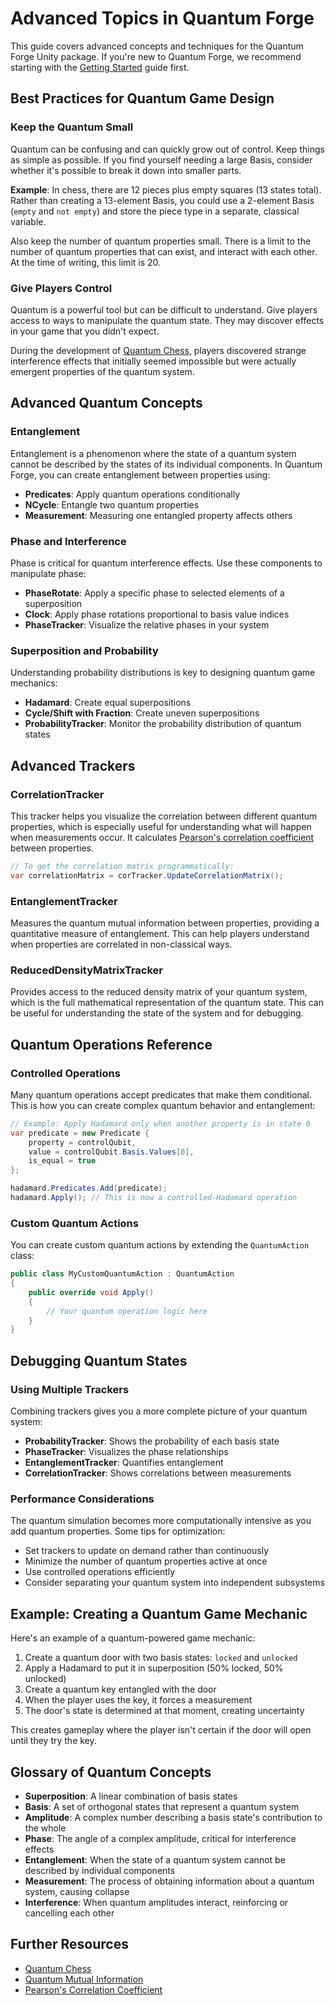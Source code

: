 # Advanced Topics in Quantum Forge

This guide covers advanced concepts and techniques for the Quantum Forge Unity package. If you're new to Quantum Forge, we recommend starting with the [Getting Started](getting-started.md) guide first.

## Best Practices for Quantum Game Design

### Keep the Quantum Small
Quantum can be confusing and can quickly grow out of control. Keep things as simple as possible. If you find yourself needing a large Basis, consider whether it's possible to break it down into smaller parts.

**Example**: In chess, there are 12 pieces plus empty squares (13 states total). Rather than creating a 13-element Basis, you could use a 2-element Basis (`empty` and `not empty`) and store the piece type in a separate, classical variable.

Also keep the number of quantum properties small. There is a limit to the number of quantum properties that can exist, and interact with each other. At the time of writing, this limit is 20.

### Give Players Control
Quantum is a powerful tool but can be difficult to understand. Give players access to ways to manipulate the quantum state. They may discover effects in your game that you didn't expect.

During the development of [Quantum Chess](https://store.steampowered.com/app/453870/Quantum_Chess/), players discovered strange interference effects that initially seemed impossible but were actually emergent properties of the quantum system.

## Advanced Quantum Concepts

### Entanglement
Entanglement is a phenomenon where the state of a quantum system cannot be described by the states of its individual components. In Quantum Forge, you can create entanglement between properties using:

- **Predicates**: Apply quantum operations conditionally
- **NCycle**: Entangle two quantum properties
- **Measurement**: Measuring one entangled property affects others

### Phase and Interference
Phase is critical for quantum interference effects. Use these components to manipulate phase:

- **PhaseRotate**: Apply a specific phase to selected elements of a superposition
- **Clock**: Apply phase rotations proportional to basis value indices
- **PhaseTracker**: Visualize the relative phases in your system

### Superposition and Probability
Understanding probability distributions is key to designing quantum game mechanics:

- **Hadamard**: Create equal superpositions
- **Cycle/Shift with Fraction**: Create uneven superpositions
- **ProbabilityTracker**: Monitor the probability distribution of quantum states

## Advanced Trackers

### CorrelationTracker
This tracker helps you visualize the correlation between different quantum properties, which is especially useful for understanding what will happen when measurements occur. It calculates [Pearson's correlation coefficient](https://en.wikipedia.org/wiki/Pearson_correlation_coefficient) between properties.

```csharp
// To get the correlation matrix programmatically:
var correlationMatrix = corTracker.UpdateCorrelationMatrix();
```

### EntanglementTracker
Measures the quantum mutual information between properties, providing a quantitative measure of entanglement. This can help players understand when properties are correlated in non-classical ways.

### ReducedDensityMatrixTracker
Provides access to the reduced density matrix of your quantum system, which is the full mathematical representation of the quantum state. This can be useful for understanding the state of the system and for debugging.

## Quantum Operations Reference

### Controlled Operations
Many quantum operations accept predicates that make them conditional. This is how you can create complex quantum behavior and entanglement:

```csharp
// Example: Apply Hadamard only when another property is in state 0
var predicate = new Predicate { 
    property = controlQubit, 
    value = controlQubit.Basis.Values[0], 
    is_equal = true 
};

hadamard.Predicates.Add(predicate);
hadamard.Apply(); // This is now a controlled-Hadamard operation
```

### Custom Quantum Actions
You can create custom quantum actions by extending the `QuantumAction` class:

```csharp
public class MyCustomQuantumAction : QuantumAction 
{
    public override void Apply() 
    {
        // Your quantum operation logic here
    }
}
```

## Debugging Quantum States

### Using Multiple Trackers
Combining trackers gives you a more complete picture of your quantum system:

- **ProbabilityTracker**: Shows the probability of each basis state
- **PhaseTracker**: Visualizes the phase relationships
- **EntanglementTracker**: Quantifies entanglement
- **CorrelationTracker**: Shows correlations between measurements

### Performance Considerations
The quantum simulation becomes more computationally intensive as you add quantum properties. Some tips for optimization:

- Set trackers to update on demand rather than continuously
- Minimize the number of quantum properties active at once
- Use controlled operations efficiently
- Consider separating your quantum system into independent subsystems

## Example: Creating a Quantum Game Mechanic

Here's an example of a quantum-powered game mechanic:

1. Create a quantum door with two basis states: `locked` and `unlocked`
2. Apply a Hadamard to put it in superposition (50% locked, 50% unlocked)
3. Create a quantum key entangled with the door
4. When the player uses the key, it forces a measurement
5. The door's state is determined at that moment, creating uncertainty

This creates gameplay where the player isn't certain if the door will open until they try the key.

## Glossary of Quantum Concepts

- **Superposition**: A linear combination of basis states
- **Basis**: A set of orthogonal states that represent a quantum system
- **Amplitude**: A complex number describing a basis state's contribution to the whole
- **Phase**: The angle of a complex amplitude, critical for interference effects
- **Entanglement**: When the state of a quantum system cannot be described by individual components
- **Measurement**: The process of obtaining information about a quantum system, causing collapse
- **Interference**: When quantum amplitudes interact, reinforcing or cancelling each other

## Further Resources

- [Quantum Chess](https://store.steampowered.com/app/453870/Quantum_Chess/)
- [Quantum Mutual Information](https://en.wikipedia.org/wiki/Quantum_mutual_information)
- [Pearson's Correlation Coefficient](https://en.wikipedia.org/wiki/Pearson_correlation_coefficient)
